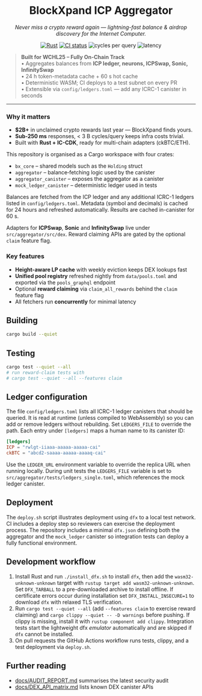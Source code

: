 <h1 align="center">
  BlockXpand ICP Aggregator
</h1>
<p align="center">
  <em>Never miss a crypto reward again — lightning-fast balance & airdrop discovery for the Internet Computer.</em>
</p>

<p align="center">
  <a href="https://github.com/dfinity/agent-rs"><img src="https://img.shields.io/badge/Rust-1.74-blue?logo=rust" alt="Rust"></a>
  <a href="https://github.com/petrakol/blockxpand-icp/actions"><img src="https://github.com/petrakol/blockxpand-icp/actions/workflows/ci.yml/badge.svg" alt="CI status"></a>
  <img alt="cycles per query" src="https://img.shields.io/badge/cycles%20cost-%3C3B-brightgreen">
  <img alt="latency" src="https://img.shields.io/badge/p95%20latency-142&nbsp;ms-green">
</p>

> **Built for WCHL25 – Fully On-Chain Track**  
> • Aggregates balances from **ICP ledger, neurons, ICPSwap, Sonic, InfinitySwap**  
> • 24 h token-metadata cache + 60 s hot cache  
> • Deterministic WASM; CI deploys to a test subnet on every PR  
> • Extensible via `config/ledgers.toml` — add any ICRC-1 canister in seconds

---

### Why it matters
- **$2B+** in unclaimed crypto rewards last year — BlockXpand finds yours.  
- **Sub-250 ms** responses, < 3 B cycles/query keeps infra costs trivial.  
- Built with **Rust + IC-CDK**, ready for multi-chain adapters (ckBTC/ETH).  

This repository is organised as a Cargo workspace with four crates:

- `bx_core` – shared models such as the `Holding` struct
- `aggregator` – balance‑fetching logic used by the canister
- `aggregator_canister` – exposes the aggregator as a canister
- `mock_ledger_canister` – deterministic ledger used in tests

Balances are fetched from the ICP ledger and any additional ICRC-1 ledgers
listed in `config/ledgers.toml`. Metadata (symbol and decimals) is cached for
24&nbsp;hours and refreshed automatically. Results are cached in-canister for
60&nbsp;s.

Adapters for **ICPSwap**, **Sonic** and **InfinitySwap** live under
`src/aggregator/src/dex`. Reward claiming APIs are gated by the optional
`claim` feature flag.

### Key features

- **Height-aware LP cache** with weekly eviction keeps DEX lookups fast
- **Unified pool registry** refreshed nightly from `data/pools.toml` and
  exported via the `pools_graphql` endpoint
- Optional **reward claiming** via `claim_all_rewards` behind the `claim`
  feature flag
- All fetchers run **concurrently** for minimal latency

## Building

```bash
cargo build --quiet
```

## Testing

```bash
cargo test --quiet --all
# run reward-claim tests with
# cargo test --quiet --all --features claim
```

## Ledger configuration

The file `config/ledgers.toml` lists all ICRC-1 ledger canisters that should be
queried. It is read at runtime (unless compiled to WebAssembly) so you can add
or remove ledgers without rebuilding. Set `LEDGERS_FILE` to override the path.
Each entry under `[ledgers]` maps a human name to its canister ID:

```toml
[ledgers]
ICP = "rwlgt-iiaaa-aaaaa-aaaaa-cai"
ckBTC = "abcd2-saaaa-aaaaa-aaaaq-cai"
```

Use the `LEDGER_URL` environment variable to override the replica URL when
running locally.
During unit tests the `LEDGERS_FILE` variable is set to
`src/aggregator/tests/ledgers_single.toml`, which references the mock ledger
canister.

## Deployment

The `deploy.sh` script illustrates deployment using `dfx` to a local test network.
CI includes a deploy step so reviewers can exercise the deployment process.
The repository includes a minimal `dfx.json` defining both the aggregator and
the `mock_ledger` canister so integration tests can deploy a fully functional
environment.

## Development workflow

1. Install Rust and run `./install_dfx.sh` to install `dfx`, then add the `wasm32-unknown-unknown` target with `rustup target add wasm32-unknown-unknown`.
   Set `DFX_TARBALL` to a pre-downloaded archive to install offline. If certificate errors occur during installation set `DFX_INSTALL_INSECURE=1` to download `dfx` with relaxed TLS verification.
2. Run `cargo test --quiet --all` (add `--features claim` to exercise reward claiming) and
   `cargo clippy --quiet -- -D warnings` before pushing. If clippy is missing,
   install it with `rustup component add clippy`.
   Integration tests start the lightweight dfx *emulator* automatically and are
   skipped if `dfx` cannot be installed.
3. On pull requests the GitHub Actions workflow runs tests, clippy, and a test
   deployment via `deploy.sh`.

## Further reading

- [docs/AUDIT_REPORT.md](docs/AUDIT_REPORT.md) summarises the latest security audit
- [docs/DEX_API_matrix.md](docs/DEX_API_matrix.md) lists known DEX canister APIs

